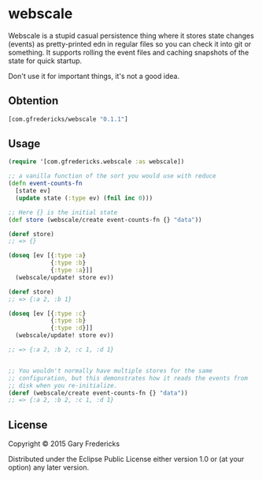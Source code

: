 # webscale

Webscale is a stupid casual persistence thing where it stores state
changes (events) as pretty-printed edn in regular files so you can
check it into git or something. It supports rolling the event files
and caching snapshots of the state for quick startup.

Don't use it for important things, it's not a good idea.

## Obtention

``` clojure
[com.gfredericks/webscale "0.1.1"]
```

## Usage

``` clojure
(require '[com.gfredericks.webscale :as webscale])

;; a vanilla function of the sort you would use with reduce
(defn event-counts-fn
  [state ev]
  (update state (:type ev) (fnil inc 0)))

;; Here {} is the initial state
(def store (webscale/create event-counts-fn {} "data"))

(deref store)
;; => {}

(doseq [ev [{:type :a}
            {:type :b}
            {:type :a}]]
  (webscale/update! store ev))

(deref store)
;; => {:a 2, :b 1}

(doseq [ev [{:type :c}
            {:type :b}
            {:type :d}]]
  (webscale/update! store ev))

;; => {:a 2, :b 2, :c 1, :d 1}


;; You wouldn't normally have multiple stores for the same
;; configuration, but this demonstrates how it reads the events from
;; disk when you re-initialize.
(deref (webscale/create event-counts-fn {} "data"))
;; => {:a 2, :b 2, :c 1, :d 1}
```

## License

Copyright © 2015 Gary Fredericks

Distributed under the Eclipse Public License either version 1.0 or (at
your option) any later version.
